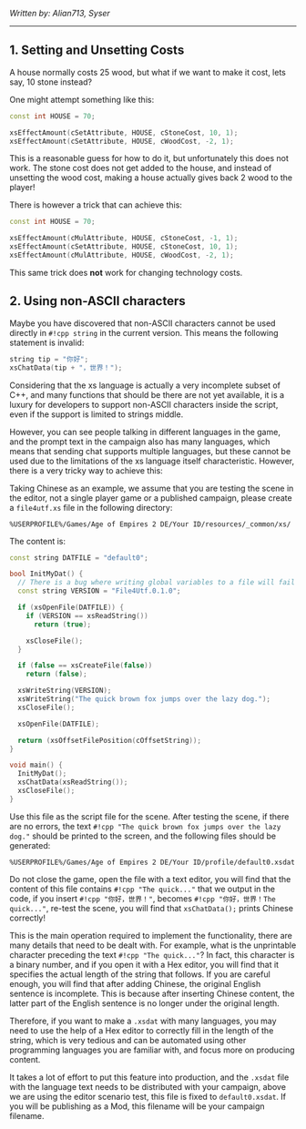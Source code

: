 _Written by: Alian713, Syser_

---

## 1. Setting and Unsetting Costs

A house normally costs 25 wood, but what if we want to make it cost, lets say, 10 stone instead?

One might attempt something like this:

```cpp
const int HOUSE = 70;

xsEffectAmount(cSetAttribute, HOUSE, cStoneCost, 10, 1);
xsEffectAmount(cSetAttribute, HOUSE, cWoodCost, -2, 1);

```

This is a reasonable guess for how to do it, but unfortunately this does not work. The stone cost does not get added to the house, and instead of unsetting the wood cost, making a house actually gives back 2 wood to the player!

There is however a trick that can achieve this:

```cpp
const int HOUSE = 70;

xsEffectAmount(cMulAttribute, HOUSE, cStoneCost, -1, 1);
xsEffectAmount(cSetAttribute, HOUSE, cStoneCost, 10, 1);
xsEffectAmount(cMulAttribute, HOUSE, cWoodCost, -2, 1);

```

This same trick does **not** work for changing technology costs.

## 2. Using non-ASCII characters

Maybe you have discovered that non-ASCII characters cannot be used directly in `#!cpp string` in the current version. This means the following statement is invalid:

```cpp
string tip = "你好";
xsChatData(tip + "，世界！");

```

Considering that the xs language is actually a very incomplete subset of C++, and many functions that should be there are not yet available, it is a luxury for developers to support non-ASCII characters inside the script, even if the support is limited to strings middle.

However, you can see people talking in different languages in the game, and the prompt text in the campaign also has many languages, which means that sending chat supports multiple languages, but these cannot be used due to the limitations of the xs language itself characteristic. However, there is a very tricky way to achieve this:

Taking Chinese as an example, we assume that you are testing the scene in the editor, not a single player game or a published campaign, please create a `file4utf.xs` file in the following directory:

```
%USERPROFILE%/Games/Age of Empires 2 DE/Your ID/resources/_common/xs/
```

The content is:

```cpp
const string DATFILE = "default0";

bool InitMyDat() {
  // There is a bug where writing global variables to a file will fail
  const string VERSION = "File4Utf.0.1.0";

  if (xsOpenFile(DATFILE)) {
    if (VERSION == xsReadString())
      return (true);

    xsCloseFile();
  }

  if (false == xsCreateFile(false))
    return (false);

  xsWriteString(VERSION);
  xsWriteString("The quick brown fox jumps over the lazy dog.");
  xsCloseFile();

  xsOpenFile(DATFILE);

  return (xsOffsetFilePosition(cOffsetString));
}

void main() {
  InitMyDat();
  xsChatData(xsReadString());
  xsCloseFile();
}
```

Use this file as the script file for the scene. After testing the scene, if there are no errors, the text `#!cpp "The quick brown fox jumps over the lazy dog."` should be printed to the screen, and the following files should be generated:

```
%USERPROFILE%/Games/Age of Empires 2 DE/Your ID/profile/default0.xsdat
```

Do not close the game, open the file with a text editor, you will find that the content of this file contains `#!cpp "The quick..."` that we output in the code, if you insert `#!cpp "你好，世界！"`, becomes `#!cpp "你好，世界！The quick..."`, re-test the scene, you will find that `xsChatData();` prints Chinese correctly!

This is the main operation required to implement the functionality, there are many details that need to be dealt with. For example, what is the unprintable character preceding the text `#!cpp "The quick..."`? In fact, this character is a binary number, and if you open it with a Hex editor, you will find that it specifies the actual length of the string that follows. If you are careful enough, you will find that after adding Chinese, the original English sentence is incomplete. This is because after inserting Chinese content, the latter part of the English sentence is no longer under the original length.

Therefore, if you want to make a `.xsdat` with many languages, you may need to use the help of a Hex editor to correctly fill in the length of the string, which is very tedious and can be automated using other programming languages ​​you are familiar with, and focus more on producing content.

It takes a lot of effort to put this feature into production, and the `.xsdat` file with the language text needs to be distributed with your campaign, above we are using the editor scenario test, this file is fixed to `default0.xsdat`. If you will be publishing as a Mod, this filename will be your campaign filename.
